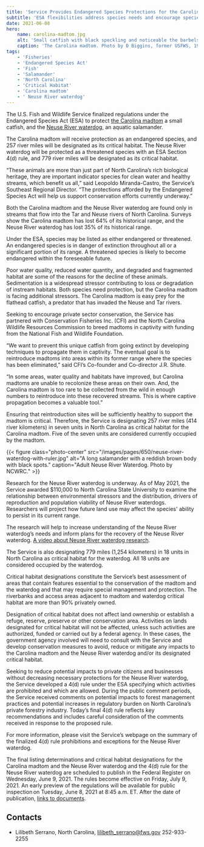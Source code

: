 ```yaml
---
title: 'Service Provides Endangered Species Protections for the Carolina Madtom and Neuse River Waterdog '
subtitle: 'ESA flexibilities address species needs and encourage species recovery'
date: 2021-06-08
hero:
    name: carolina-madtom.jpg
    alt: 'Small catfish with black speckling and noticeable the barbels ("whiskers") around the mouth.'
    caption: 'The Carolina madtom. Photo by D Biggins, former USFWS, 1992.'
tags:
    - 'Fisheries'
    - 'Endangered Species Act'
    - 'Fish'
    - 'Salamander'
    - 'North Carolina'
    - 'Critical Habitat'
    - 'Carolina madtom'
    - ' Neuse River waterdog'
---
```


The U.S. Fish and Wildlife Service finalized regulations under the Endangered Species Act (ESA) to protect [the Carolina madtom](/wildlife/fishes/carolina-madtom/) a small catfish, and the [Neuse River waterdog](/wildlife/amphibians/neuse-river-waterdog/), an aquatic salamander.

The Carolina madtom will receive protection as an endangered species, and 257 river miles will be designated as its critical habitat. The Neuse River waterdog will be protected as a threatened species with an ESA Section 4(d) rule, and 779 river miles will be designated as its critical habitat.

“These animals are more than just part of North Carolina’s rich biological heritage, they are important indicator species for clean water and healthy streams, which benefit us all,” said Leopoldo Miranda-Castro, the Service’s Southeast Regional Director. “The protections afforded by the Endangered Species Act will help us support conservation efforts currently underway.”

Both the Carolina madtom and the Neuse River waterdog are found only in streams that flow into the Tar and Neuse rivers of North Carolina. Surveys show the Carolina madtom has lost 64% of its historical range, and the Neuse River waterdog has lost 35% of its historical range.

Under the ESA, species may be listed as either endangered or threatened. An endangered species is in danger of extinction throughout all or a significant portion of its range. A threatened species is likely to become endangered within the foreseeable future.

Poor water quality, reduced water quantity, and degraded and fragmented habitat are some of the reasons for the decline of these animals. Sedimentation is a widespread stressor contributing to loss or degradation of instream habitats. Both species need protection, but the Carolina madtom is facing additional stressors. The Carolina madtom is easy prey for the flathead catfish, a predator that has invaded the Neuse and Tar rivers.

Seeking to encourage private sector conservation, the Service has partnered with Conservation Fisheries Inc. (CFI) and the North Carolina Wildlife Resources Commission to breed madtoms in captivity with funding from the National Fish and Wildlife Foundation.

“We want to prevent this unique catfish from going extinct by developing techniques to propagate them in captivity. The eventual goal is to reintroduce madtoms into areas within its former range where the species has been eliminated,” said CFI’s Co-founder and Co-director J.R. Shute.

“In some areas, water quality and habitats have improved, but Carolina madtoms are unable to recolonize these areas on their own. And, the Carolina madtom is too rare to be collected from the wild in enough numbers to reintroduce into these recovered streams. This is where captive propagation becomes a valuable tool.”

Ensuring that reintroduction sites will be sufficiently healthy to support the madtom is critical. Therefore, the Service is designating 257 river miles (414 river kilometers) in seven units in North Carolina as critical habitat for the Carolina madtom. Five of the seven units are considered currently occupied by the madtom.

{{< figure class="photo-center" src="/images/pages/650/neuse-river-waterdog-with-ruler.jpg" alt="A long salamander with a reddish brown body with black spots." caption="Adult Neuse River Waterdog. Photo by NCWRC." >}}

Research for the Neuse River waterdog is underway. As of May 2021, the Service awarded $110,000 to North Carolina State University to examine the relationship between environmental stressors and the distribution, drivers of reproduction and population viability of Neuse River waterdogs. Researchers will project how future land use may affect the species' ability to persist in its current range.

The research will help to increase understanding of the Neuse River waterdog’s needs and inform plans for the recovery of the Neuse River waterdog. [A video about Neuse River waterdog research](https://www.youtube.com/watch?v=zJcJrJJAvjk).

The Service is also designating 779 miles (1,254 kilometers) in 18 units in North Carolina as critical habitat for the waterdog. All 18 units are considered occupied by the waterdog.

Critical habitat designations constitute the Service’s best assessment of areas that contain features essential to the conservation of the madtom and the waterdog and that may require special management and protection.  The riverbanks and access areas adjacent to madtom and waterdog critical habitat are more than 90% privately owned.

Designation of critical habitat does not affect land ownership or establish a refuge, reserve, preserve or other conservation area. Activities on lands designated for critical habitat will not be affected, unless such activities are authorized, funded or carried out by a federal agency. In these cases, the government agency involved will need to consult with the Service and develop conservation measures to avoid, reduce or mitigate any impacts to the Carolina madtom and the Neuse River waterdog and/or its designated critical habitat.

Seeking to reduce potential impacts to private citizens and businesses without decreasing necessary protections for the Neuse River waterdog, the Service developed a 4(d) rule under the ESA specifying which activities are prohibited and which are allowed. During the public comment periods, the Service received comments on potential impacts to forest management practices and potential increases in regulatory burden on North Carolina’s private forestry industry. Today’s final 4(d) rule reflects key recommendations and includes careful consideration of the comments received in response to the proposed rule.

For more information, please visit the Service’s webpage on the summary of the finalized 4(d) rule prohibitions and exceptions for the Neuse River waterdog.

The final listing determinations and critical habitat designations for the Carolina madtom and the Neuse River waterdog and the 4(d) rule for the Neuse River waterdog are scheduled to publish in the Federal Register on Wednesday, June 9, 2021. The rules become effective on Friday, July 9, 2021. An early preview of the regulations will be available for public inspection on Tuesday, June 8, 2021 at 8:45 a.m. ET. After the date of publication, [links to documents](https://www.govinfo.gov/app/collection/FR/).

## Contacts

- Lilibeth Serrano, North Carolina, [lilibeth_serrano@fws.gov](mailto:lilibeth_serrano@fws.gov) 252-933-2255

